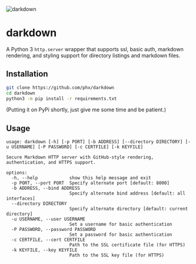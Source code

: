 ![darkdown](./logo.webp)

# darkdown

A Python 3 `http.server` wrapper that supports ssl, basic auth, markdown rendering, and styling support for directory listings and markdown files.

## Installation

```sh
git clone https://github.com/phx/darkdown
cd darkdown
python3 -m pip install -r requirements.txt
```

(Putting it on PyPi shortly, just give me some time and be patient.)

## Usage

```
usage: darkdown [-h] [-p PORT] [-b ADDRESS] [--directory DIRECTORY] [-u USERNAME] [-P PASSWORD] [-c CERTFILE] [-k KEYFILE]

Secure Markdown HTTP server with GitHub-style rendering, authentication, and HTTPS support.

options:
  -h, --help            show this help message and exit
  -p PORT, --port PORT  Specify alternate port [default: 8000]
  -b ADDRESS, --bind ADDRESS
                        Specify alternate bind address [default: all interfaces]
  --directory DIRECTORY
                        Specify alternate directory [default: current directory]
  -u USERNAME, --user USERNAME
                        Set a username for basic authentication
  -P PASSWORD, --password PASSWORD
                        Set a password for basic authentication
  -c CERTFILE, --cert CERTFILE
                        Path to the SSL certificate file (for HTTPS)
  -k KEYFILE, --key KEYFILE
                        Path to the SSL key file (for HTTPS)
```

